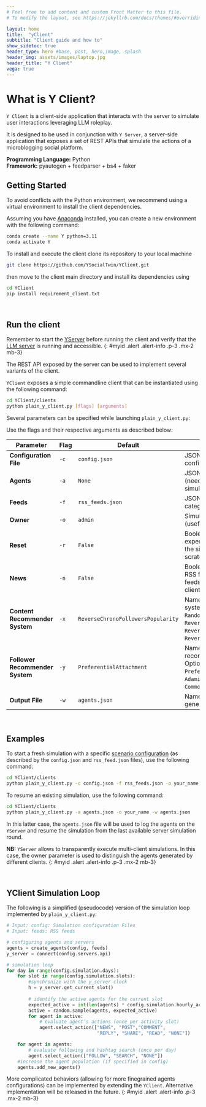 ```yaml
---
# Feel free to add content and custom Front Matter to this file.
# To modify the layout, see https://jekyllrb.com/docs/themes/#overriding-theme-defaults

layout: home
title:  "yClient"
subtitle: "Client guide and how to"
show_sidetoc: true
header_type: hero #base, post, hero,image, splash
header_img: assets/images/laptop.jpg
header_title: "Y Client"
vega: true
---
```


# What is Y Client?

`Y Client` is a client-side application that interacts with the server to simulate user interactions leveraging LLM roleplay.

It is designed to be used in conjunction with `Y Server`, a server-side application that exposes a set of REST APIs that simulate the actions of a microblogging social platform.


**Programming Language:** Python <br>
**Framework:** pyautogen + feedparser + bs4 + faker
<br>

## Getting Started

To avoid conflicts with the Python environment, we recommend using a virtual environment to install the client dependencies.

Assuming you have [Anaconda](https://www.anaconda.com/) installed, you can create a new environment with the following command:

```bash
conda create --name Y python=3.11
conda activate Y
```

To install and execute the client clone its repository to your local machine  
```bash
git clone https://github.com/YSocialTwin/YClient.git
```

then move to the client main directory and install its dependencies using 
    
```bash
cd YClient
pip install requirement_client.txt
```
<br>

## Run the client

Remember to start the [YServer](yserver) before running the client and verify that the [LLM server](llms) is running and accessible.
{: #myid .alert .alert-info .p-3 .mx-2 mb-3}

The REST API exposed by the server can be used to implement several variants of the client.

`YClient` exposes a simple commandline client that can be instantiated using the following command:

```bash
cd YClient/clients
python plain_y_client.py [flags] [arguments]
```

Several parameters can be specified while launching `plain_y_client.py`:

Use the flags and their respective arguments as described below:

| Parameter                       | Flag  | Default                            | Description                                                                                                                                                                     |
|---------------------------------|-------|------------------------------------|---------------------------------------------------------------------------------------------------------------------------------------------------------------------------------|
| **Configuration File**          | `-c`  | `config.json`                      | JSON file describing the simulation configuration.                                                                                                                              |
| **Agents**                      | `-a`  | `None`                             | JSON file with pre-existing agents (needed to resume an existing simulation).                                                                                                   |
| **Feeds**                       | `-f`  | `rss_feeds.json`                   | JSON file containing RSS feed categorized.                                                                                                                                      |
| **Owner**                       | `-o`  | `admin`                            | Simulation owner username (useful in multi-client scenarios).                                                                                                                   |
| **Reset**                       | `-r`  | `False`                            | Boolean. Whether to reset the experiment status. If set to `True`, the simulation will start from scratch (the DBs will be cleared).                                            |
| **News**                        | `-n`  | `False`                            | Boolean. Whether to reload the RSS feeds. If set to `True`, the RSS feeds will be reloaded (the RSS-client DB will be cleared).                                                 |
| **Content Recommender System**  | `-x`  | `ReverseChronoFollowersPopularity` | Name of the content recommender system to be used. Options: `Random`, `ReverseChrono`, `ReverseChronoPopularity`, `ReverseChronoFollowers`, `ReverseChronoFollowersPopularity`. |
| **Follower Recommender System** | `-y`  | `PreferentialAttachment`           | Name of the follower recommender system to be used. Options: `Random`, `PreferentialAttachment`, `AdamicAdar`, `Jaccard`, `CommonNeighbors`.                                    |
| **Output File**                 | `-w`  | `agents.json`                      | Name of the output file storing the generated agents.                                                                                                                           |

<br>

## Examples

To start a fresh simulation with a specific [scenario configuration](scenario) (as described by the `config.json` and `rss_feed.json` files), use the following command:

```bash
cd YClient/clients
python plain_y_client.py -c config.json -f rss_feeds.json -o your_name -r True -n True -x ReverseChronoFollowersPopularity -y PreferentialAttachment -w agents.json
```

To resume an existing simulation, use the following command:

```bash
cd YClient/clients
python plain_y_client.py -a agents.json -o your_name -w agents.json
```

In this latter case, the `agents.json` file will be used to log the agents on the `YServer` and resume the simulation from the last available server simulation round.

**NB:** `YServer` allows to transparently execute multi-client simulations. In this case, the owner parameter is used to distinguish the agents generated by different clients.
{: #myid .alert .alert-info .p-3 .mx-2 mb-3}

<br>

## YClient Simulation Loop

The following is a simplified (pseudocode) version of the simulation loop implemented by `plain_y_client.py`:

```python
# Input: config: Simulation configuration Files
# Input: feeds: RSS feeds

# configuring agents and servers 
agents = create_agents(config, feeds)
y_server = connect(config.servers.api)

# simulation loop 
for day in range(config.simulation.days):
    for slot in range(config.simulation.slots):
        #synchronize with the y_server clock 
        h = y_server.get_current_slot()
        
        # identify the active agents for the current slot 
        expected_active = int(len(agents) * config.simulation.hourly_activity[h])
        active = random.sample(agents, expected_active)
        for agent in active:
            # evaluate agent’s actions (once per activity slot) 
            agent.select_action(["NEWS", "POST","COMMENT", 
                                 "REPLY", "SHARE", "READ", "NONE"])

    for agent in agents:
        # evaluate following and hashtag search (once per day) 
        agent.select_action(["FOLLOW", "SEARCH", "NONE"])
    #increase the agent population (if specified in config) 
    agents.add_new_agents()
```

More complicated behaviors (allowing for more finegrained agents configurations) can be implemented by extending the `YClient`. Alternative implementation will be released in the future.
{: #myid .alert .alert-info .p-3 .mx-2 mb-3}